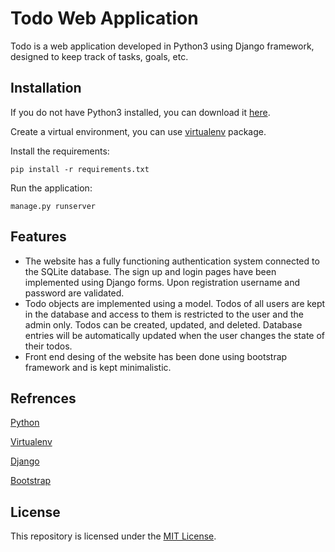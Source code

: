 # Todo Web Application

Todo is a web application developed in Python3 using Django framework, designed to keep track of tasks, goals, etc.

## Installation

If you do not have Python3 installed, you can download it [here](https://www.python.org/downloads/).

Create a virtual environment, you can use [virtualenv](https://pypi.org/project/virtualenv/) package.

Install the requirements:

```
pip install -r requirements.txt
```

Run the application:

```
manage.py runserver
```

## Features

- The website has a fully functioning authentication system connected to the SQLite database. The sign up and login pages have been implemented using Django forms. Upon registration username and password are validated.
- Todo objects are implemented using a model. Todos of all users are kept in the database and access to them is restricted to the user and the admin only. Todos can be created, updated, and deleted. Database entries will be automatically updated when the user changes the state of their todos.
- Front end desing of the website has been done using bootstrap framework and is kept minimalistic.

## Refrences

[Python](https://www.python.org/doc/)

[Virtualenv](https://virtualenv.pypa.io/)

[Django](https://docs.djangoproject.com/)

[Bootstrap](https://getbootstrap.com/docs/)

## License

This repository is licensed under the [MIT License](https://github.com/rmanaem/todo-app/blob/master/LICENSE).
